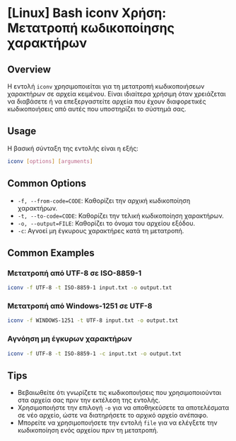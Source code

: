 # [Linux] Bash iconv Χρήση: Μετατροπή κωδικοποίησης χαρακτήρων

## Overview
Η εντολή `iconv` χρησιμοποιείται για τη μετατροπή κωδικοποιήσεων χαρακτήρων σε αρχεία κειμένου. Είναι ιδιαίτερα χρήσιμη όταν χρειάζεται να διαβάσετε ή να επεξεργαστείτε αρχεία που έχουν διαφορετικές κωδικοποιήσεις από αυτές που υποστηρίζει το σύστημά σας.

## Usage
Η βασική σύνταξη της εντολής είναι η εξής:

```bash
iconv [options] [arguments]
```

## Common Options
- `-f, --from-code=CODE`: Καθορίζει την αρχική κωδικοποίηση χαρακτήρων.
- `-t, --to-code=CODE`: Καθορίζει την τελική κωδικοποίηση χαρακτήρων.
- `-o, --output=FILE`: Καθορίζει το όνομα του αρχείου εξόδου.
- `-c`: Αγνοεί μη έγκυρους χαρακτήρες κατά τη μετατροπή.

## Common Examples
### Μετατροπή από UTF-8 σε ISO-8859-1
```bash
iconv -f UTF-8 -t ISO-8859-1 input.txt -o output.txt
```

### Μετατροπή από Windows-1251 σε UTF-8
```bash
iconv -f WINDOWS-1251 -t UTF-8 input.txt -o output.txt
```

### Αγνόηση μη έγκυρων χαρακτήρων
```bash
iconv -f UTF-8 -t ISO-8859-1 -c input.txt -o output.txt
```

## Tips
- Βεβαιωθείτε ότι γνωρίζετε τις κωδικοποιήσεις που χρησιμοποιούνται στα αρχεία σας πριν την εκτέλεση της εντολής.
- Χρησιμοποιήστε την επιλογή `-o` για να αποθηκεύσετε τα αποτελέσματα σε νέο αρχείο, ώστε να διατηρήσετε το αρχικό αρχείο ανέπαφο.
- Μπορείτε να χρησιμοποιήσετε την εντολή `file` για να ελέγξετε την κωδικοποίηση ενός αρχείου πριν τη μετατροπή.